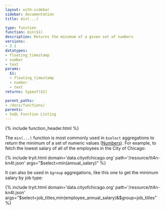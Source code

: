 ```yaml
---
layout: with-sidebar
sidebar: documentation
title: min(...)

type: function
function: min($1)
description: Returns the minimum of a given set of numbers 
versions:
- 2.1
datatypes:
- floating_timestamp
- number
- text
params:
  $1:
  - floating_timestamp
  - number
  - text
returns: typeof($1)

parent_paths: 
- /docs/functions/
parents: 
- SoQL Function Listing 
---
```


{% include function_header.html %}

The `min(...)` function is most commonly used in `$select` aggregations to return the minimum of a set of numeric values ([Numbers](/docs/datatypes/number.html)). For example, to fetch the lowest salary of all of the employees in the City of Chicago:

{% include tryit.html domain='data.cityofchicago.org' path='/resource/tt4n-kn4t.json' args="$select=min(annual_salary)" %}

It can also be used in `$group` aggregations, like this one to get the minimum salary by job type:

{% include tryit.html domain='data.cityofchicago.org' path='/resource/tt4n-kn4t.json' args="$select=job_titles,min(employee_annual_salary)&$group=job_titles" %}
